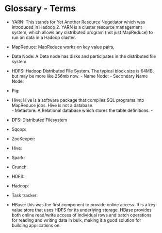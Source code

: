 # Glossary - Terms

- YARN: This stands for Yet Another Resource Negotiator which was introduced in Hadoop 2. YARN is a cluster resource management system, which allows any distributed program (not just MapReduce) to run on data in a Hadoop cluster. 

- MapReduce: MapReduce works on key value pairs,

- Data Node: A Data node has disks and participates in the distributed file system.

- HDFS: Hadoop Distributed File System. The typical block size is 64MB, but may be more like 256mb now.
      - Name Node:
      - Secondary Name Node:

- Pig:

- Hive: Hive is a software package that compiles SQL programs into MapReduce jobs. Hive is not a database.  
      - Metastore:  A Relational database which stores the table definitions.
      -

- DFS: Distributed Filesystem
- Sqoop:
- ZooKeeper:
- Hive:
- Spark:
- Crunch:
- HDFS:
- Hadoop:
- Task tracker:
- HBase: this was the first component to provide online access. It is a key-value store that uses HDFS for its underlying storage. HBase provides both online read/write access of individual rows and batch operations for reading and writing data in bulk, making it a good solution for building applications on.
